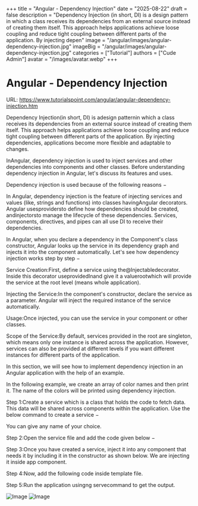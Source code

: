 +++
title = "Angular - Dependency Injection"
date = "2025-08-22"
draft = false
description = "Dependency Injection (in short, DI) is a design pattern in which a class receives its dependencies from an external source instead of creating them itself. This approach helps applications achieve loose coupling and reduce tight coupling between different parts of the application. By injecting depen"
image = "/angular/images/angular-dependency-injection.jpg"
imageBig = "/angular/images/angular-dependency-injection.jpg"
categories = ["Tutorial"]
authors = ["Cude Admin"]
avatar = "/images/avatar.webp"
+++

# Angular - Dependency Injection

URL: https://www.tutorialspoint.com/angular/angular-dependency-injection.htm

Dependency Injection(in short, DI) is adesign patternin which a class receives its dependencies from an external source instead of creating them itself. This approach helps applications achieve loose coupling and reduce tight coupling between different parts of the application. By injecting dependencies, applications become more flexible and adaptable to changes.

InAngular, dependency injection is used to inject services and other dependencies into components and other classes. Before understanding dependency injection in Angular, let's discuss its features and uses.

Dependency injection is used because of the following reasons −

In Angular, dependency injection is the feature of injecting services and values (like, strings and functions) into classes havingAngular decorators. Angular usesprovidersto define how dependencies should be created, andinjectorsto manage the lifecycle of these dependencies. Services, components, directives, and pipes can all use DI to receive their dependencies.

In Angular, when you declare a dependency in the Component's class constructor, Angular looks up the service in its dependency graph and injects it into the component automatically. Let's see how dependency injection works step by step −

Service Creation:First, define a service using the@Injectabledecorator. Inside this decorator useprovidedInand give it a valuerootwhich will provide the service at the root level (means whole application).

Injecting the Service:In the component's constructor, declare the service as a parameter. Angular will inject the required instance of the service automatically.

Usage:Once injected, you can use the service in your component or other classes.

Scope of the Service:By default, services provided in the root are singleton, which means only one instance is shared across the application. However, services can also be provided at different levels if you want different instances for different parts of the application.

In this section, we will see how to implement dependency injection in an Angular application with the help of an example.

In the following example, we create an array of color names and then print it. The name of the colors will be printed using dependency injection.

Step 1:Create a service which is a class that holds the code to fetch data. This data will be shared across components within the application. Use the below command to create a service −

You can give any name of your choice.

Step 2:Open the service file and add the code given below −

Step 3:Once you have created a service, inject it into any component that needs it by including it in the constructor as shown below. We are injecting it inside app component.

Step 4:Now, add the following code inside template file.

Step 5:Run the application usingng servecommand to get the output.

![Image](/angular/images/angular-dependency-injection.jpg)
![Image](/angular/images/example-dependency-injection.jpg)
